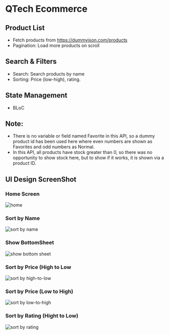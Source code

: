 # QTech Ecommerce

## Product List
- Fetch products from https://dummyjson.com/products
- Pagination: Load more products on scroll
## Search & Filters
- Search: Search products by name
- Sorting: Price (low-high), rating.
## State Management
- BLoC

## Note:
- There is no variable or field named Favorite in this API, so a dummy product id has been used here where even numbers are shown as Favorites and odd numbers as Normal.
- In this API, all products have stock greater than 0, so there was no opportunity to show stock here, but to show if it works, it is shown via a product ID.

## UI Design ScreenShot

### Home Screen
![home](https://github.com/user-attachments/assets/d2b34874-c5da-4e73-9208-82d0889eb3bc)

### Sort by Name
![sort by name](https://github.com/user-attachments/assets/fb3e476e-6b80-402b-9b8a-54ee8032b6e8)

### Show BottomSheet
![show bottom sheet](https://github.com/user-attachments/assets/aa5f3038-a357-4e49-a5ce-1b510afcbf5b)

### Sort by Price (High to Low
![sort by high-to-low](https://github.com/user-attachments/assets/560b656b-ca93-4b1c-aac8-908951a68155)

### Sort by Price (Low to High)
![sort by low-to-high](https://github.com/user-attachments/assets/2d1f1f7a-a213-4241-8f52-a5e6766f5a68)

### Sort by Rating (Hight to Low)
![sort by rating](https://github.com/user-attachments/assets/05a9341b-b8a0-46c1-ae63-5c49118ee74b)


